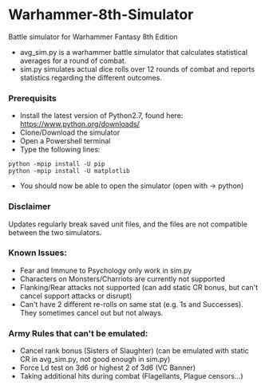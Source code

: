 # Warhammer-8th-Simulator
Battle simulator for Warhammer Fantasy 8th Edition

* avg_sim.py is a warhammer battle simulator that calculates statistical averages for a round of combat.
* sim.py simulates actual dice rolls over 12 rounds of combat and reports statistics regarding the different outcomes.

### Prerequisits
* Install the latest version of Python2.7, found here: https://www.python.org/downloads/
* Clone/Download the simulator
* Open a Powershell terminal
* Type the following lines:
```
python -mpip install -U pip
python -mpip install -U matplotlib
```
* You should now be able to open the simulator (open with -> python)

### Disclaimer
Updates regularly break saved unit files, and the files are not compatible between the two simulators.
### Known Issues:
* Fear and Immune to Psychology only work in sim.py
* Characters on Monsters/Charriots are currently not supported
* Flanking/Rear attacks not supported (can add static CR bonus, but can't cancel support attacks or disrupt)
* Can't have 2 different re-rolls on same stat (e.g. 1s and Successes). They sometimes cancel out but not always.
### Army Rules that can't be emulated:
* Cancel rank bonus (Sisters of Slaughter) (can be emulated with static CR in avg_sim.py, not good enough in sim.py)
* Force Ld test on 3d6 or highest 2 of 3d6 (VC Banner)
* Taking additional hits during combat (Flagellants, Plague censors...)

